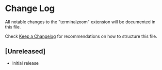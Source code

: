 # Change Log

All notable changes to the "terminalzoom" extension will be documented in this file.

Check [Keep a Changelog](http://keepachangelog.com/) for recommendations on how to structure this file.

## [Unreleased]

- Initial release